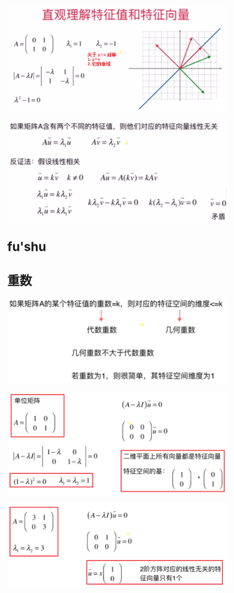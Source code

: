 
![](../photo/Pasted%20image%2020240308175655.png)

![](../photo/Pasted%20image%2020240308175056.png)
# fu'shu
# 重数
![](../photo/Pasted%20image%2020240308180712.png)

![](../photo/Pasted%20image%2020240308180904.png)

![](../photo/Pasted%20image%2020240308180952.png)
